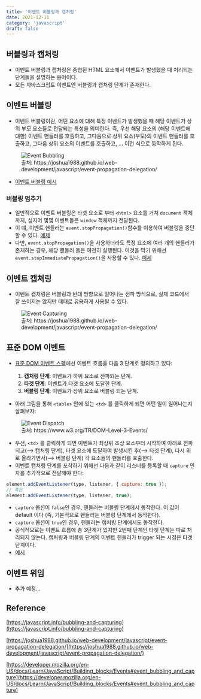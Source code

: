 ```yaml
---
title: '이벤트 버블링과 캡처링'
date: 2021-12-11
category: 'javascript'
draft: false
---
```


## 버블링과 캡처링

- 이벤트 버블링과 캡처링은 중첩된 HTML 요소에서 이벤트가 발생했을 때 처리되는 단계들을 설명하는 용어이다.
- 모든 자바스크립트 이벤트엔 버블링과 캡처링 단계가 존재한다.

## 이벤트 버블링

- 이벤트 버블링이란, 어떤 요소에 대해 특정 이벤트가 발생했을 때 해당 이벤트가 상위 부모 요소들로 전달되는 특성을 의미한다. 즉, 우선 해당 요소의 (해당 이벤트에 대한) 이벤트 핸들러를 호출하고, 그다음으로 상위 요소(부모)의 이벤트 핸들러를 호출하고, 그다음 상위 요소의 이벤트를 호출하고, ... 이런 식으로 동작하게 된다.

<figure>
    <img src="https://cdn.jsdelivr.net/gh/jaehyeon48/jaehyeon48.github.io@master/assets/images/javascript/event-bubbling-and-capturing/event_bubbling.png" alt="Event Bubbling">
    <figcaption>출처: https://joshua1988.github.io/web-development/javascript/event-propagation-delegation/</figcaption>
</figure>

- [이벤트 버블링 예시](https://codepen.io/jaehyeon48/pen/WNOMQzj)

### 버블링 멈추기

- 일반적으로 이벤트 버블링은 타겟 요소로 부터 `<html>` 요소를 거쳐 `document` 객체까지, 심지어 몇몇 이벤트들은 `window` 객체까지 전달된다.
- 이 떄, 이벤트 핸들러는 `event.stopPropagation()`함수를 이용하여 버블링을 중단할 수 있다. [예제](https://jsfiddle.net/jaehyeon48/xg5u1h9b/5/)
- 다만, `event.stopPropagation()`을 사용하더라도 특정 요소에 여러 개의 핸들러가 존재하는 경우, 해당 핸들러 들은 여전히 실행된다. 이것을 막기 위해선 `event.stopImmediatePropagation()`을 사용할 수 있다. [예제](https://jsfiddle.net/jaehyeon48/8073fk5g/13/)

## 이벤트 캡처링

- 이벤트 캡처링은 버블링과 반대 방향으로 일어나는 전파 방식으로, 실제 코드에서 잘 쓰이지는 않지만 때때로 유용하게 사용될 수 있다.

<figure>
    <img src="https://cdn.jsdelivr.net/gh/jaehyeon48/jaehyeon48.github.io@master/assets/images/javascript/event-bubbling-and-capturing/event_capturing.png" alt="Event Capturing">
    <figcaption>출처: https://joshua1988.github.io/web-development/javascript/event-propagation-delegation/</figcaption>
</figure>

## 표준 DOM 이벤트

- [표준 DOM 이벤트 스펙](https://www.w3.org/TR/DOM-Level-3-Events/)에선 이벤트 흐름을 다음 3 단계로 정의하고 있다:

  1. **캡처링 단계**: 이벤트가 하위 요소로 전파되는 단계.
  2. **타겟 단계**: 이벤트가 타겟 요소에 도달한 단계.
  3. **버블링 단계**: 이벤트가 상위 요소로 버블링 되는 단계.

- 아래 그림을 통해 `<table>` 안에 있는 `<td>` 를 클릭하게 되면 어떤 일이 일어나는지 살펴보자:

<figure>
    <img src="https://cdn.jsdelivr.net/gh/jaehyeon48/jaehyeon48.github.io@master/assets/images/javascript/event-bubbling-and-capturing/event_dispatch.png" alt="Event Dispatch">
    <figcaption>출처: https://www.w3.org/TR/DOM-Level-3-Events/</figcaption>
</figure>

- 우선, `<td>` 를 클릭하게 되면 이벤트가 최상위 조상 요소부터 시작하여 아래로 전파되고(⟶ 캡처링 단계), 타겟 요소에 도달하여 발생시킨 후(⟶ 타겟 단계), 다시 위로 올라가면서(⟶ 버블링 단계) 각 요소들의 핸들러를 호출한다.
- 이벤트 캡처링 단계를 포착하기 위해선 다음과 같이 리스너를 등록할 때 `capture` 인자를 추가적으로 전달해야 한다:

```js
element.addEventListener(type, listener, { capture: true });
// 혹은
element.addEventListener(type, listener, true);
```

- `capture` 옵션이 `false`인 경우, 핸들러는 버블링 단계에서 동작한다. 이 값이 default 이다 (즉, 기본적으로 핸들러는 버블링 단계에서 동작한다).
- `capture` 옵션이 `true`인 경우, 핸들러는 캡처링 단계에서도 동작한다.
- 공식적으로는 이벤트 흐름에 총 3단계가 있지만 2번째 단계인 타겟 단계는 따로 처리되지 않는다. 캡처링과 버블링 단계의 이벤트 핸들러가 trigger 되는 시점은 타겟 단계이다.
- [예시](https://jsfiddle.net/oz16g4mb/6/)

## 이벤트 위임

- 추가 예정...

## Reference

[https://javascript.info/bubbling-and-capturing](https://javascript.info/bubbling-and-capturing)

[https://joshua1988.github.io/web-development/javascript/event-propagation-delegation/](https://joshua1988.github.io/web-development/javascript/event-propagation-delegation/)

[https://developer.mozilla.org/en-US/docs/Learn/JavaScript/Building_blocks/Events#event_bubbling_and_capture](https://developer.mozilla.org/en-US/docs/Learn/JavaScript/Building_blocks/Events#event_bubbling_and_capture)